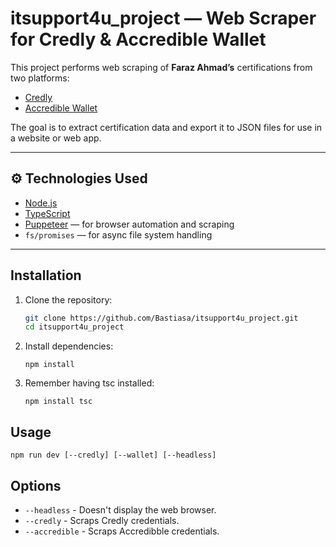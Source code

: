 # itsupport4u_project — Web Scraper for Credly & Accredible Wallet

This project performs web scraping of **Faraz Ahmad’s** certifications from two platforms:

- [Credly](https://www.credly.com/users/faraz-ahmad.a5935bd3/badges#credly)
- [Accredible Wallet](https://www.credential.net/profile/farazahmad283861/wallet)

The goal is to extract certification data and export it to JSON files for use in a website or web app.

---

## ⚙️ Technologies Used

- [Node.js](https://nodejs.org/)
- [TypeScript](https://www.typescriptlang.org/)
- [Puppeteer](https://pptr.dev/) — for browser automation and scraping
- `fs/promises` — for async file system handling

---

## Installation

1. Clone the repository:
    ```bash
    git clone https://github.com/Bastiasa/itsupport4u_project.git
    cd itsupport4u_project
    ```

2. Install dependencies:
    ```
    npm install
    ```

3. Remember having tsc installed:
    ```
    npm install tsc
    ```


## Usage

```
npm run dev [--credly] [--wallet] [--headless]
```

## Options

- ```--headless``` - Doesn't display the web browser.
- ```--credly``` - Scraps Credly credentials.
- ```--accredible``` - Scraps Accredibble credentials.
